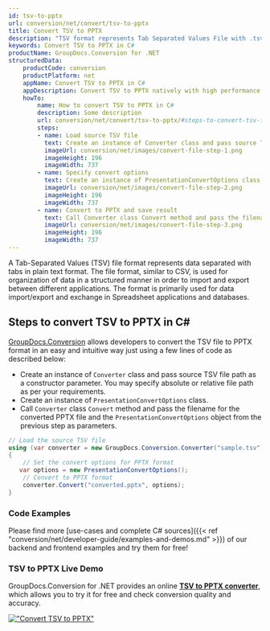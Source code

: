 ```yaml
---
id: tsv-to-pptx
url: conversion/net/convert/tsv-to-pptx
title: Convert TSV to PPTX
description: "TSV format represents Tab Separated Values File with .tsv extension. Learn how to convert TSV to PPTX file programmatically in C# language using GroupDocs.Conversion for .NET library."
keywords: Convert TSV to PPTX in C#
productName: GroupDocs.Conversion for .NET
structuredData:
    productCode: conversion
    productPlatform: net
    appName: Convert TSV to PPTX in C#
    appDescription: Convert TSV to PPTX natively with high performance using C# language and server side GroupDocs.Conversion for .NET APIs, without the use of any software like Microsoft or Open Office.
    howTo:
        name: How to convert TSV to PPTX in C# 
        description: Some description
        url: conversion/net/convert/tsv-to-pptx/#steps-to-convert-tsv-to-pptx-in-c
        steps:
        - name: Load source TSV file 
          text: Create an instance of Converter class and pass source TSV file path as a constructor parameter. You may specify absolute or relative file path as per your requirements. 
          imageUrl: conversion/net/images/convert-file-step-1.png
          imageHeight: 196
          imageWidth: 737
        - name: Specify convert options 
          text: Create an instance of PresentationConvertOptions class.
          imageUrl: conversion/net/images/convert-file-step-2.png
          imageHeight: 196
          imageWidth: 737
        - name: Convert to PPTX and save result 
          text: Call Converter class Convert method and pass the filename for the converted HTML file and the PresentationConvertOptions object from the previous step as parameters.
          imageUrl: conversion/net/images/convert-file-step-3.png
          imageHeight: 196
          imageWidth: 737
---
```


A Tab-Separated Values (TSV) file format represents data separated with tabs in plain text format. The file format, similar to CSV, is used for organization of data in a structured manner in order to import and export between different applications. The format is primarily used for data import/export and exchange in Spreadsheet applications and databases. 

## Steps to convert TSV to PPTX in C#

[GroupDocs.Conversion](https://products.groupdocs.com/conversion/net) allows developers to convert the TSV file to PPTX format in an easy and intuitive way just using a few lines of code as described below:

* Create an instance of `Converter` class and pass source TSV file path as a constructor parameter. You may specify absolute or relative file path as per your requirements. 
* Create an instance of `PresentationConvertOptions` class.
* Call `Converter` class `Convert` method and pass the filename for the converted PPTX file and the `PresentationConvertOptions` object from the previous step as parameters.

```csharp
// Load the source TSV file
using (var converter = new GroupDocs.Conversion.Converter("sample.tsv"))
{
    // Set the convert options for PPTX format
   var options = new PresentationConvertOptions();
    // Convert to PPTX format
    converter.Convert("converted.pptx", options);
}
```

### Code Examples

Please find more [use-cases and complete C# sources]({{< ref "conversion/net/developer-guide/examples-and-demos.md" >}}) of our backend and frontend examples and try them for free!

### TSV to PPTX Live Demo

GroupDocs.Conversion for .NET provides an online [**TSV to PPTX converter**](https://products.groupdocs.app/conversion/tsv-to-pptx), which allows you to try it for free and check conversion quality and accuracy.

[!["Convert TSV to PPTX"](conversion/net/images/convert-to-pptx/convert-tsv-to-pptx.png)](https://products.groupdocs.app/conversion/tsv-to-pptx)